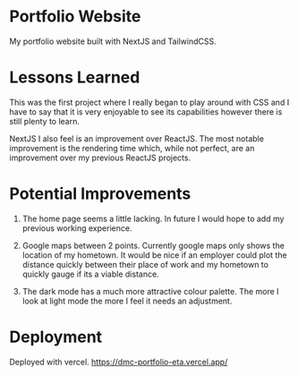 # Portfolio Website
My portfolio website built with NextJS and TailwindCSS. 

# Lessons Learned
This was the first project where I really began to play around with CSS and I have to say that it is very enjoyable to see its capabilities however there is still plenty to learn.

NextJS I also feel is an improvement over ReactJS. The most notable improvement is the rendering time which, while not perfect, are an improvement over my previous ReactJS projects.

# Potential Improvements
1) The home page seems a little lacking. In future I would hope to add my previous working experience.

2) Google maps between 2 points. Currently google maps only shows the location of my hometown. It would be nice if an employer could plot the distance quickly between their place of work and my hometown to quickly gauge if its a viable distance.

3) The dark mode has a much more attractive colour palette. The more I look at light mode the more I feel it needs an adjustment. 

# Deployment
Deployed with vercel. https://dmc-portfolio-eta.vercel.app/

